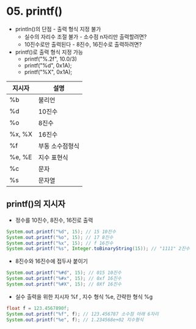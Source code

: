 # 05. printf()

- println()의 단점 - 출력 형식 지정 불가
  - 실수의 자리수 조절 불가 - 소수점 n자리만 출력할려면?
  - 10진수로만 출력된다 - 8진수, 16진수로 출력하려면?
- printf()로 출력 형식 지정 가능
  - printf("%.2f", 10.0/3)
  - printf("%d", 0x1A);
  - printf("%X", 0x1A);



| 지시자 | 설명            |
| ------ | --------------- |
| %b     | 불리언          |
| %d     | 10진수          |
| %o     | 8진수           |
| %x, %X | 16진수          |
| %f     | 부동 소수점형식 |
| %e, %E | 지수 표현식     |
| %c     | 문자            |
| %s     | 문자열          |



## printf()의 지시자

- 정수를 10진수, 8진수, 16진로 출력

```java
System.out.printf("%d", 15); // 15 10진수
System.out.printf("%o", 15); // 17 8진수
System.out.printf("%x", 15); // f 16진수
System.out.printf("%s", Integer.toBinaryString(15)); // "1111" 2진수
```

- 8진수와 16진수에 접두사 붙이기

```java
System.out.printf("%#d", 15); // 015 10진수
System.out.printf("%#x", 15); // 0xf 16진수
System.out.printf("%#X", 15); // 0Xf 16진수
```

- 실수 출력을 위한 지시자 %f , 지수 형식 %e, 간략한 형식 %g

```java
float f = 123.4567890f;
System.out.printf("%f", f); // 123.456787 소수점 아래 6자리
System.out.printf("%e", f); // 1.234568e+02 지수형식
```


